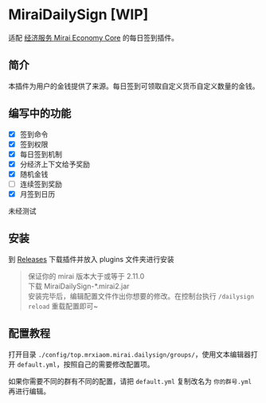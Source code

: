 # MiraiDailySign [WIP]

适配 [经济服务 Mirai Economy Core](https://github.com/cssxsh/mirai-economy-core) 的每日签到插件。

## 简介

本插件为用户的金钱提供了来源。每日签到可领取自定义货币自定义数量的金钱。

## 编写中的功能

* [x] 签到命令
* [x] 签到权限
* [x] 每日签到机制
* [x] 分经济上下文给予奖励
* [x] 随机金钱
* [ ] 连续签到奖励
* [x] 月签到日历

未经测试

## 安装

到 [Releases](https://github.com/MrXiaoM/MiraiDailySign/releases) 下载插件并放入 plugins 文件夹进行安装

> 保证你的 mirai 版本大于或等于 2.11.0  
> 下载 MiraiDailySign-*.mirai2.jar  
> 安装完毕后，编辑配置文件作出你想要的修改。在控制台执行 `/dailysign reload` 重载配置即可~

## 配置教程

打开目录 `./config/top.mrxiaom.mirai.dailysign/groups/`，使用文本编辑器打开 `default.yml`，按照自己的需要修改配置项。

如果你需要不同的群有不同的配置，请把 `default.yml` 复制改名为 `你的群号.yml` 再进行编辑。

